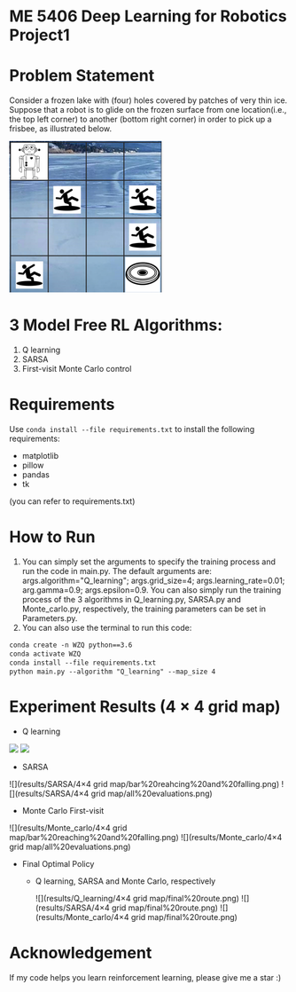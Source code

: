 # ME 5406 Deep Learning for Robotics Project1

# Problem Statement
Consider a frozen lake with (four) holes covered by patches of very thin ice. Suppose that a robot is to glide on the frozen surface from one location(i.e., the top left corner) to another (bottom right corner) in order to pick up a frisbee, as illustrated below.

![](render_images/frozen%20lake%20environment.png)
 
# 3 Model Free RL Algorithms:
1. Q learning
2. SARSA
3. First-visit Monte Carlo control

# Requirements
Use `conda install --file requirements.txt` to install the following requirements:
- matplotlib 
- pillow
- pandas
- tk

(you can refer to requirements.txt)

# How to Run
1. You can simply set the arguments to specify the training process and run the code in main.py. The default arguments are: args.algorithm="Q_learning"; 
args.grid_size=4; args.learning_rate=0.01; arg.gamma=0.9; args.epsilon=0.9. You can also simply run the training process of the 3 algorithms in Q_learning.py, SARSA.py and Monte_carlo.py, respectively, the training parameters can be set in Parameters.py.
2. You can also use the terminal to run this code:
```shell
conda create -n WZQ python==3.6
conda activate WZQ  
conda install --file requirements.txt
python main.py --algorithm "Q_learning" --map_size 4  
```
# Experiment Results (4 × 4 grid map)
- Q learning

![](results/Q_learning/4×4%20grid%20map/bar%20reaching%20and%20falling.png)
![](results/Q_learning/4×4%20grid%20map/all%20evaluatioins.png)

- SARSA

![](results/SARSA/4×4 grid map/bar%20reahcing%20and%20falling.png)
![](results/SARSA/4×4 grid map/all%20evaluations.png)

- Monte Carlo First-visit

![](results/Monte_carlo/4×4 grid map/bar%20reaching%20and%20falling.png)
![](results/Monte_carlo/4×4 grid map/all%20evaluations.png)


- Final Optimal Policy
  * Q learning, SARSA and Monte Carlo, respectively
    
    ![](results/Q_learning/4×4 grid map/final%20route.png)
    ![](results/SARSA/4×4 grid map/final%20route.png)
    ![](results/Monte_carlo/4×4 grid map/final%20route.png)


# Acknowledgement
If my code helps you learn reinforcement learning, please give me a star :)
